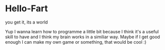 # Hello-Fart
you get it, its a world

Yup I wanna learn how to programme a little bit because I think it's a useful skill to have and I think my brain works in a similiar way.
Maybe if I get good enough I can make my own game or something, that would be cool :)
